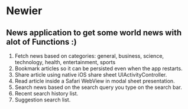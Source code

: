 # Newier
## News application to get some world news with alot of Functions :)
1. Fetch news based on categories: general, business, science, technology, health, entertainment, sports
2. Bookmark articles so it can be persisted even when the app restarts.
3. Share article using native iOS share sheet UIActivityController.
4. Read article inside a Safari WebView in modal sheet presentation.
5. Search news based on the search query you type on the search bar.
6. Recent search history list.
7. Suggestion search list.
